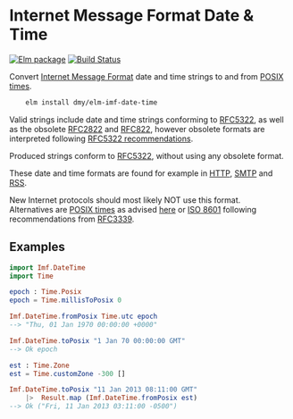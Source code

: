 # **Internet Message Format** Date & Time
 [![Elm package](https://img.shields.io/elm-package/v/dmy/elm-imf-date-time.svg)](https://package.elm-lang.org/packages/dmy/elm-imf-date-time/latest/) [![Build Status](https://travis-ci.com/dmy/elm-imf-date-time.svg?branch=master)](https://travis-ci.com/dmy/elm-imf-date-time)

Convert
[Internet Message Format](https://tools.ietf.org/html/rfc5322#section-3.3)
date and time strings to and from 
[POSIX times](https://package.elm-lang.org/packages/elm/time/latest/Time#Posix).

```sh
    elm install dmy/elm-imf-date-time
```

Valid strings include date and time strings conforming to
[RFC5322](https://tools.ietf.org/html/rfc5322#section-3.3),
as well as the obsolete
[RFC2822](https://tools.ietf.org/html/rfc2822#section-3.3)
and
[RFC822](https://www.w3.org/Protocols/rfc822/#z28), however obsolete formats
are interpreted following 
[RFC5322 recommendations](https://tools.ietf.org/html/rfc5322#section-4.3).

Produced strings conform to
[RFC5322](https://tools.ietf.org/html/rfc5322#section-3.3),
without using any
obsolete format.

These date and time formats are found for example in
[HTTP](https://tools.ietf.org/html/rfc7231#section-7.1.1.1),
[SMTP](https://tools.ietf.org/html/rfc5321)
and
[RSS](http://www.rssboard.org/rss-specification).

New Internet protocols should most likely NOT use this format.  
Alternatives are
[POSIX times](https://package.elm-lang.org/packages/elm/time/latest/Time#Posix)
as advised
[here](https://package.elm-lang.org/packages/rtfeldman/elm-iso8601-date-strings/latest/)
or
[ISO 8601](https://www.iso.org/iso-8601-date-and-time-format.html)
following recommendations from 
[RFC3339](https://tools.ietf.org/html/rfc3339).

## Examples

```elm
import Imf.DateTime
import Time

epoch : Time.Posix
epoch = Time.millisToPosix 0

Imf.DateTime.fromPosix Time.utc epoch
--> "Thu, 01 Jan 1970 00:00:00 +0000"

Imf.DateTime.toPosix "1 Jan 70 00:00:00 GMT"
--> Ok epoch

est : Time.Zone
est = Time.customZone -300 []

Imf.DateTime.toPosix "11 Jan 2013 08:11:00 GMT"
    |>  Result.map (Imf.DateTime.fromPosix est)
--> Ok ("Fri, 11 Jan 2013 03:11:00 -0500")
```
